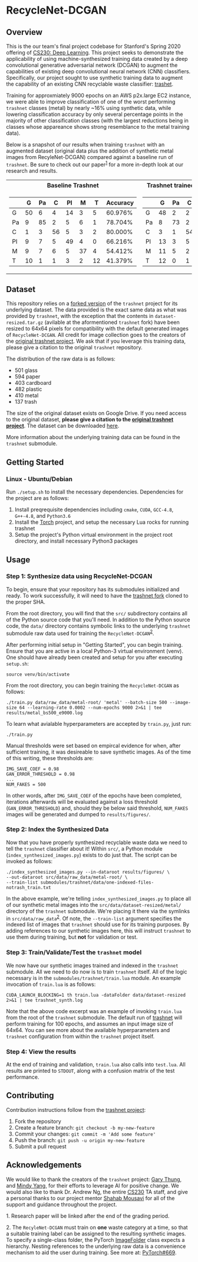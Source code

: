 # RecycleNet-DCGAN

## Overview

This is the our team's final project codebase for Stanford's Spring 2020 offering of [CS230: Deep Learning](http://cs230.stanford.edu/). This project seeks to demonstrate the applicability of using machine-synthesized training data created by a deep convolutional generative adversarial network (DCGAN) to augment the capabilities of existing deep convolutional neural network (CNN) classifiers. Specifically, our project sought to use synthetic training data to augment the capability of an existing CNN recyclable waste classifier: [trashet](https://github.com/garythung/trashnet).

Training for approxmiately 9000 epochs on an AWS p2x.large EC2 instance, we were able to improve classification of one of the worst performing `trashnet` classes (metal) by nearly ~16% using synthetic data, while lowering classification accuracy by only several percentage points in the majority of other classification classes (with the largest reductions being in classes whose appareance shows strong resemblance to the metal training data).

Below is a snapshot of our results when training `trashnet` with an augmented dataset (original data plus the addition of synthetic metal images from RecyleNet-DCGAN) compared against a baseline run of `trashnet`. Be sure to check out our paper<sup>[1](#f1)</sup> for a more in-depth look at our research and results.

<table>
<tr><th>Baseline Trashnet</th><th>Trashnet trained with augmented dataset</th>
<tr><td>

|   |G|Pa|C|Pl|M|T|Accuracy|
|---|---|---|---|---|---|---|---|
|G|50|6|4|14|3|5|60.976%|
|Pa|9|85|2|5|6|1|78.704%|
|C|1|3|56|5|3|2|80.000%|
|Pl|9|7|5|49|4|0|66.216%|
|M|9|7|6|5|37|4|54.412%|
|T|10|1|1|3|2|12|41.379%|

</td><td>

|   |G|Pa|C|Pl|M|T|Accuracy|
|---|---|---|---|---|---|---|---|
|G|48|2|2|12|15|3|58.537%|
|Pa|8|73|2|5|19|1|67.593%|
|C|3|1|54|3|8|1|77.143%|
|Pl|13|3|5|42|9|2|56.757%|
|M|11|5|2|0|48|2|70.588%|
|T|12|0|1|2|4|10|34.483%|


</td></tr></table>

## Dataset
This repository relies on a [forked version](https://github.com/Cam2337/trashnet) of the `trashnet` project for its underlying dataset. The data provided is the exact same data as what was provided by `trashnet`, with the exception that the contents in `dataset-resized.tar.gz` (avilable at the aformentioned `trashnet` fork) have been resized to 64x64 pixels for compatibility with the default generated images of `RecycleNet-DCGAN`. All credit for image collection goes to the creators of the [original trashnet project](https://github.com/garythung/trashnet). We ask that if you leverage this training data, please give a citation to the original `trashnet` repository.

The distribution of the raw data is as follows:
* 501 glass
* 594 paper
* 403 cardboard
* 482 plastic
* 410 metal
* 137 trash

The size of the original dataset exists on Google Drive. If you need access to the original dataset, **please give a citation to the [original trashnet project](https://github.com/garythung/trashnet)**. The dataset can be downloaded [here](http://drive.google.com/drive/folders/0B3P9oO5A3RvSUW9qTG11Ul83TEE).

More information about the underlying training data can be found in the `trashnet` submodule.

## Getting Started
### Linux - Ubuntu/Debian
Run `./setup.sh` to install the necessary dependencies. Dependencies for the project are as follows:

1. Install preqrequisite dependencies including `cmake`, `CUDA`, `GCC-4.8`, `G++-4.8`, and `Python3.6`
2. Install the [Torch](http://torch.ch/docs/getting-started.html) project, and setup the necessary Lua rocks for running trashnet
3. Setup the project's Python virtual environment in the project root directory, and install necessary Python3 packages

## Usage
### Step 1: Synthesize data using RecycleNet-DCGAN

To begin, ensure that your repository has its submodules initialized and ready. To work successfully, it will need to have the [trashnet fork](https://github.com/Cam2337/trashnet) cloned to the proper SHA.

From the root directory, you will find that the `src/` subdirectory contains all of the Python source code that you'll need. In addition to the Python source code, the `data/` directory contains symbolic links to the underlying `trashnet` submodule raw data used for training the `RecycleNet-DCGAN`<sup>[2](#f2)</sup>.

After performing initial setup in "Getting Started", you can begin training. Ensure that you are active in a local Python-3 virtual environment (venv). One should have already been created and setup for you after executing `setup.sh`:
```
source venv/bin/activate
```

From the root directory, you can begin training the `RecycleNet-DCGAN` as follows:
```
./train.py data/raw_data/metal-root/ 'metal' --batch-size 500 --image-size 64 --learning-rate 0.0002 --num-epochs 9000 2>&1 | tee results/metal_bs500_e9000.log
```

To learn what avialable hyperparameters are accepted by `train.py`, just run:
```
./train.py
```

Manual thresholds were set based on empircal evidence for when, after sufficient training, it was desireable to save synthetic images. As of the time of this writing, these thresholds are:
```
IMG_SAVE_COEF = 0.98
GAN_ERROR_THRESHOLD = 0.98
...
NUM_FAKES = 500
```

In other words, after `IMG_SAVE_COEF` of the epochs have been completed, iterations afterwards will be evaluated against a loss threshold (`GAN_ERROR_THRESHOLD`) and, should they be below said threshold, `NUM_FAKES` images will be generated and dumped to `results/figures/`.

### Step 2: Index the Synthesized Data

Now that you have properly synthesized recyclable waste data we need to tell the `trashnet` classifier about it! Within `src/`, a Python module  (`index_synthesized_images.py`) exists to do just that. The script can be invoked as follows:
```
./index_synthesized_images.py --in-dataroot results/figures/ \
--out-dataroot src/data/raw_data/metal-root/ \
--train-list submodules/trashnet/data/one-indexed-files-notrash_train.txt
```

In the above example, we're telling `index_synthesized_images.py` to place all of our synthetic metal images into the `src/data/dataset-resized/metal/` directory of the `trashnet` submodule. We're placing it there via the symlinks in `src/data/raw_data`<sup>[2](#f2)</sup>. Of note, the `--train-list` argument specifies the indexed list of images that `trashnet` should use for its training purposes. By adding references to our synthetic images here, this will instruct `trashnet` to use them during training, but **not** for validation or test.

### Step 3: Train/Validate/Test the `trashnet` model

We now have our synthetic images trained and indexed in the `trashnet` submodule. All we need to do now is to train `trashnet` itself. All of the logic necessary is in the `submodules/trashnet/train.lua` module. An example invocation of `train.lua` is as follows:
```
CUDA_LAUNCH_BLOCKING=1 th train.lua -dataFolder data/dataset-resized 2>&1 | tee trashnet_synth.log
```

Note that the above code excerpt was an example of invoking `train.lua` from the root of the `trashnet` submodule. The default run of [trashnet](https://github.com/Cam2337/trashnet) will perform training for 100 epochs, and assumes an input image size of 64x64. You can see more about the available hyperparameters and `trashnet` configuration from within the `trashnet` project itself.

### Step 4: View the results

At the end of training and validation, `train.lua` also calls into `test.lua`. All results are printed to `STDOUT`, along with a confusion matrix of the test performance.

## Contributing

Contribution instructions follow from the [trashnet project](https://github.com/garythung/trashnet):

1. Fork the repository
2. Create a feature branch: `git checkout -b my-new-feature`
3. Commit your changes: `git commit -m 'Add some feature'`
4. Push the branch: `git push -u origin my-new-feature`
5. Submit a pull request

## Acknowledgements

We would like to thank the creators of the `trashnet` project: [Gary Thung](https://github.com/garythung), and [Mindy Yang](https://github.com/yangmindy4), for their efforts to leverage AI for positive change. We would also like to thank Dr. Andrew Ng, the entire [CS230](http://cs230.stanford.edu/) TA staff, and give a personal thanks to our project mentor [Shahab Mousavi](https://github.com/ssmousav) for all of the support and guidance throughout the project.

<a id="f1">1.</a> Research paper will be linked after the end of the grading period.

<a id="f2">2.</a> The `RecyleNet-DCGAN` must train on **one** waste category at a time, so that a suitable training label can be assigned to the resulting synthetic images. To specify a single-class folder, the PyTorch [ImageFolder](https://pytorch.org/docs/stable/torchvision/datasets.html#imagefolder) class expects a hierarchy. Nesting references to the underlying raw data is a convenience mechanism to aid the user during training. See more at: [PyTorch#669]( https://github.com/pytorch/vision/issues/669).